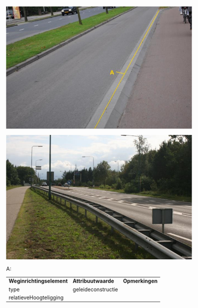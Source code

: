 ![](media/9dbc028095d200a8ebce42ec703c32c9c3895461.jpg)

![geleidewerk.JPG](media/128b751dd289e85c7212f8adeee2be49b43540aa.jpg)

A:

|                           |                     |                 |
|---------------------------|---------------------|-----------------|
| **Weginrichtingselement** | **Attribuutwaarde** | **Opmerkingen** |
| type                      | geleideconstructie  |                 |
| relatieveHoogteligging    |                     |                 |
